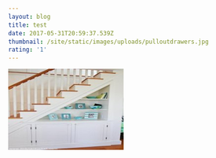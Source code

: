 ```yaml
---
layout: blog
title: test
date: 2017-05-31T20:59:37.539Z
thumbnail: /site/static/images/uploads/pulloutdrawers.jpg
rating: '1'
---
```

![stairs](/site/static/images/uploads/lovely-under-stairs-storage-ideas-5-1000-ideas-about-under-stair-storage-on-pinterest-stair-storage-staircase-storage-and-stair-drawers-500-x-750-small.jpg)
